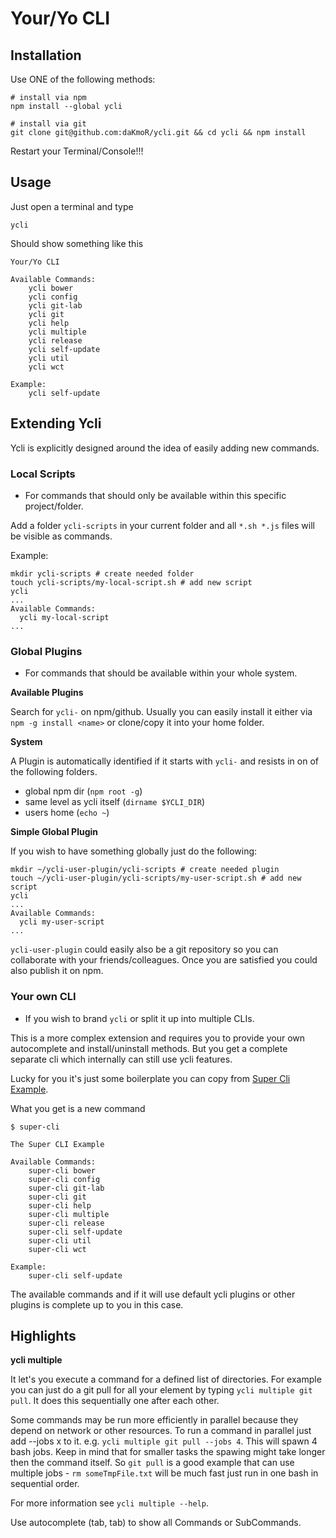 Your/Yo CLI
=============

Installation
------------

Use ONE of the following methods:
```
# install via npm
npm install --global ycli

# install via git
git clone git@github.com:daKmoR/ycli.git && cd ycli && npm install
```

Restart your Terminal/Console!!!

Usage
-----

Just open a terminal and type

```
ycli
```

Should show something like this
```
Your/Yo CLI

Available Commands:
    ycli bower
    ycli config
    ycli git-lab
    ycli git
    ycli help
    ycli multiple
    ycli release
    ycli self-update
    ycli util
    ycli wct

Example:
    ycli self-update
```

Extending Ycli
--------------

Ycli is explicitly designed around the idea of easily adding new commands.

### Local Scripts

- For commands that should only be available within this specific project/folder.

Add a folder `ycli-scripts` in your current folder and all `*.sh *.js` files will be visible as commands.

Example:

	mkdir ycli-scripts # create needed folder
	touch ycli-scripts/my-local-script.sh # add new script
	ycli
	...
	Available Commands:
	  ycli my-local-script
	...

### Global Plugins

- For commands that should be available within your whole system.

**Available Plugins**

Search for `ycli-` on npm/github. Usually you can easily install it either via
`npm -g install <name>` or clone/copy it into your home folder.

**System**

A Plugin is automatically identified if it starts with `ycli-` and resists in on of the following folders.

- global npm dir (`npm root -g`)
- same level as ycli itself (`dirname $YCLI_DIR`)
- users home (`echo ~`)

**Simple Global Plugin**

If you wish to have something globally just do the following:

	mkdir ~/ycli-user-plugin/ycli-scripts # create needed plugin
	touch ~/ycli-user-plugin/ycli-scripts/my-user-script.sh # add new script
	ycli
	...
	Available Commands:
	  ycli my-user-script
	...

`ycli-user-plugin` could easily also be a git repository so you can collaborate with your friends/colleagues.
Once you are satisfied you could also publish it on npm.

### Your own CLI

- If you wish to brand `ycli` or split it up into multiple CLIs.

This is a more complex extension and requires you to provide your own autocomplete and install/uninstall methods.
But you get a complete separate cli which internally can still use ycli features.

Lucky for you it's just some boilerplate you can copy from [Super Cli Example](https://github.com/daKmoR/super-cli-example).

What you get is a new command
```
$ super-cli

The Super CLI Example

Available Commands:
    super-cli bower
    super-cli config
    super-cli git-lab
    super-cli git
    super-cli help
    super-cli multiple
    super-cli release
    super-cli self-update
    super-cli util
    super-cli wct

Example:
    super-cli self-update
```

The available commands and if it will use default ycli plugins or other plugins is complete up to you in this case.

Highlights
----------

**ycli multiple**

It let's you execute a command for a defined list of directories. For example you can just do a git pull for all your
element by typing `ycli multiple git pull`. It does this sequentially one after each other.

Some commands may be run more efficiently in parallel because they depend on network or other resources. To run a command
in parallel just add --jobs x to it. e.g. `ycli multiple git pull --jobs 4`. This will spawn 4 bash jobs. Keep in mind
that for smaller tasks the spawing might take longer then the command itself. So `git pull` is a good example that can
use multiple jobs - `rm someTmpFile.txt` will be much fast just run in one bash in sequential order.

For more information see `ycli multiple --help`.

Use autocomplete (tab, tab) to show all Commands or SubCommands.

